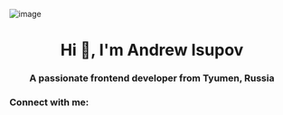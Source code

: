 ![image](https://c.tenor.com/qYpzX7uvYFcAAAAC/pixel-popcat.gif)
<h1 align="center">Hi 👋, I'm Andrew Isupov</h1>
<h3 align="center">A passionate frontend developer from Tyumen, Russia</h3>

<h3 align="left">Connect with me:</h3>
<p align="left">
</p>
